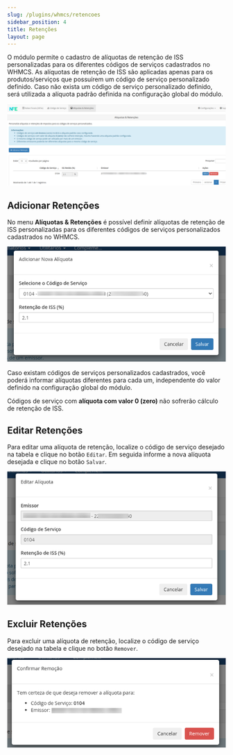 ```yaml
---
slug: /plugins/whmcs/retencoes
sidebar_position: 4
title: Retenções
layout: page
---
```


O módulo permite o cadastro de alíquotas de retenção de ISS personalizadas para os diferentes códigos de serviços cadastrados no WHMCS.
As alíquotas de retenção de ISS são aplicadas apenas para os produtos/serviços que possuírem um código de serviço personalizado definido. Caso não exista um código de serviço personalizado definido, será utilizada a alíquota padrão definida na configuração global do módulo.

![](../assets/img/nfeio-whmcs-docs-configuracao-09.png)

## Adicionar Retenções

No menu **Alíquotas & Retenções** é possível definir alíquotas de retenção de ISS personalizadas para os diferentes códigos de serviços personalizados cadastrados no WHMCS.

![](../assets/img/nfeio-whmcs-docs-configuracao-10.png)

Caso existam códigos de serviços personalizados cadastrados, você poderá informar alíquotas diferentes para cada um, independente do valor definido na configuração global do módulo.

Códigos de serviço com **alíquota com valor 0 (zero)** não sofrerão cálculo de retenção de ISS.

## Editar Retenções

Para editar uma alíquota de retenção, localize o código de serviço desejado na tabela e clique no botão `Editar`. Em seguida informe a nova alíquota desejada e clique no botão `Salvar`.

![](../assets/img/nfeio-whmcs-docs-configuracao-11.png)

## Excluir Retenções

Para excluir uma alíquota de retenção, localize o código de serviço desejado na tabela e clique no botão `Remover`.

![](../assets/img/nfeio-whmcs-docs-configuracao-12.png)